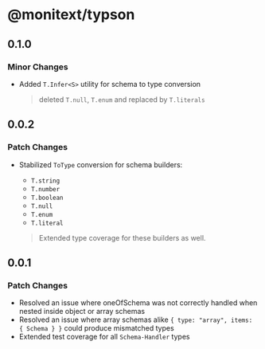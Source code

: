 # @monitext/typson

## 0.1.0

### Minor Changes

- Added `T.Infer<S>` utility for schema to type conversion

  > deleted `T.null`, `T.enum` and replaced by `T.literals`

## 0.0.2

### Patch Changes

- Stabilized `ToType` conversion for schema builders:
  - `T.string`
  - `T.number`
  - `T.boolean`
  - `T.null`
  - `T.enum`
  - `T.literal`

  > Extended type coverage for these builders as well.

## 0.0.1

### Patch Changes

- Resolved an issue where oneOfSchema was not correctly handled when nested inside object or array schemas
- Resolved an issue where array schemas alike `{ type: "array", items: { Schema } }` could produce mismatched types
- Extended test coverage for all `Schema-Handler` types
